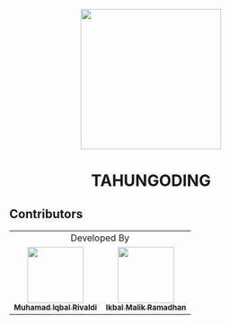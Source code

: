 <p align="center"><img src="https://avatars.githubusercontent.com/u/65649200?v=4" width="250"></p>

# <p align="center"> **TAHU**NGODING </p>

## Contributors

<table align="center">
<tr>
    <td align="center" colspan="2">Developed By</td>
</tr>
<tr>
    <td align="center">
        <a href="https://github.com/mvhamadiqbalriv">
            <img src="https://avatars.githubusercontent.com/u/61414949?v=4" width="100px;"><br>
            <sub><b>Muhamad Iqbal Rivaldi</b></sub>
        </a>
    </td>
    <td align="center">
        <a href="https://github.com/hippies67">
            <img src="https://avatars.githubusercontent.com/u/53890080?v=4" width="100px;"><br>
            <sub><b>Ikbal Malik Ramadhan</b></sub>
        </a>
    </td>
</tr>
</table>
